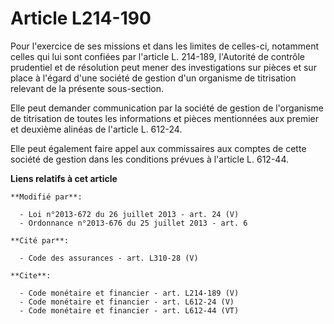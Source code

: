 # Article L214-190

Pour l'exercice de ses missions et dans les limites de celles-ci, notamment celles qui lui sont confiées par l'article L.
214-189, l'Autorité de contrôle prudentiel et de résolution peut mener des investigations sur pièces et sur place à l'égard
d'une société de gestion d'un organisme de titrisation relevant de la présente sous-section. 

Elle peut demander communication par la société de gestion de l'organisme de titrisation de toutes les informations et pièces
mentionnées aux premier et deuxième alinéas de l'article L. 612-24. 

Elle peut également faire appel aux commissaires aux comptes de cette société de gestion dans les conditions prévues à
l'article L. 612-44.

**Liens relatifs à cet article**

	**Modifié par**:

	  - Loi n°2013-672 du 26 juillet 2013 - art. 24 (V)
	  - Ordonnance n°2013-676 du 25 juillet 2013 - art. 6

	**Cité par**:

	  - Code des assurances - art. L310-28 (V)

	**Cite**:

	  - Code monétaire et financier - art. L214-189 (V)
	  - Code monétaire et financier - art. L612-24 (V)
	  - Code monétaire et financier - art. L612-44 (VT)
